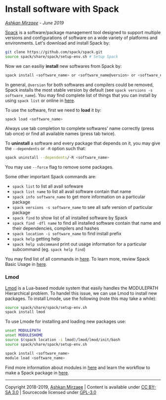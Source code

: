 # Install software with Spack
*[Ashkan Mirzaee](https://ashki23.github.io/index.html) - June 2019*

[Spack](https://spack.readthedocs.io/en/latest/) is a software/package management tool designed to support multiple versions and configurations of software on a wide variety of platforms and environments. Let's download and install Spack by:

```bash
git clone https://github.com/spack/spack.git
source spack/share/spack/setup-env.sh # Setup Spack
```

Now we can easiliy **install** new softwares from Spack by:

```bash
spack install <software_name> or <software_name@version> or <software_name@version %compiler@version> 
```

In general, `@version` for both softwares and compilers could be removed, Spack installs the most stable version by default (see `spack versions -s software_name`). You may find complete list of things that you can install by using `spack list` or online in [here](https://spack.readthedocs.io/en/latest/package_list.html). 

To use the software, first we need to **load** it by:

```bash
spack load <software_name>
```

Always use tab completion to complete softwares' name correctly (press tab once) or find all available names (press tab twice). 

To **uninstall** a software and every package that depends on it, you may give the `--dependents` or `-R` option such that:

```bash
spack uninstall --dependents/-R <software_name> 
```

You may use `--force` flag to remove some packages.

Some other important Spack commands are:

- `spack list` to list all avail sofeware
- `spack list name` to list all avail software contain that name
- `spack info software_name` to get more information on a particular package
- `spack versions -s software_name` to see all safe version of particular package
- `spack find` to show list of all installed software by Spack
- `spack find -dfl name` to find all installed software contain that name and their dependencies, compilers and hashes 
- `spack location -i software_name` to find install prefix
- `spack help` getting help
- `spack help subcommand` print out usage information for a particular subcommand (eg. `spack help find`)

You may find list of all commands in [here](https://spack.readthedocs.io/en/latest/command_index.html#spack-find). To learn more, review Spack Basic Usage in [here](https://spack.readthedocs.io/en/latest/basic_usage.html).

### Lmod
[Lmod](https://www.tacc.utexas.edu/research-development/tacc-projects/lmod) is a Lua-based 
module system that easily handles the MODULEPATH Hierarchical problem. To handel this issue, we can use Lmod to install new packages. To install Lmode, use the following (note this may take a while):

```bash
source spack/share/spack/setup-env.sh
spack install lmod
```

To use Lmode for installing and loading new packages use:
```bash
unset MODULEPATH
unset MODULESHOME
source $(spack location -i lmod)/lmod/lmod/init/bash
source spack/share/spack/setup-env.sh

spack install <software_name>
module load <software_name>
```

Find more information about modules in [here](https://spack-tutorial.readthedocs.io/en/latest/tutorial_modules.html) and learn the workflow to make a Spack package in [here](https://spack.readthedocs.io/en/latest/workflows.html).  

---
Copyright 2018-2019, [Ashkan Mirzaee](https://ashki23.github.io/index.html) | Content is available under [CC BY-SA 3.0](https://creativecommons.org/licenses/by-sa/3.0/) | Sourcecode licensed under [GPL-3.0](https://www.gnu.org/licenses/gpl-3.0.en.html)
